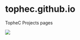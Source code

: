 # tophec.github.io
TopheC Projects pages

<img src="https://img.shields.io/badge/Wordpress-21759B?style=for-the-badge&logo=wordpress&logoColor=white" /> 
